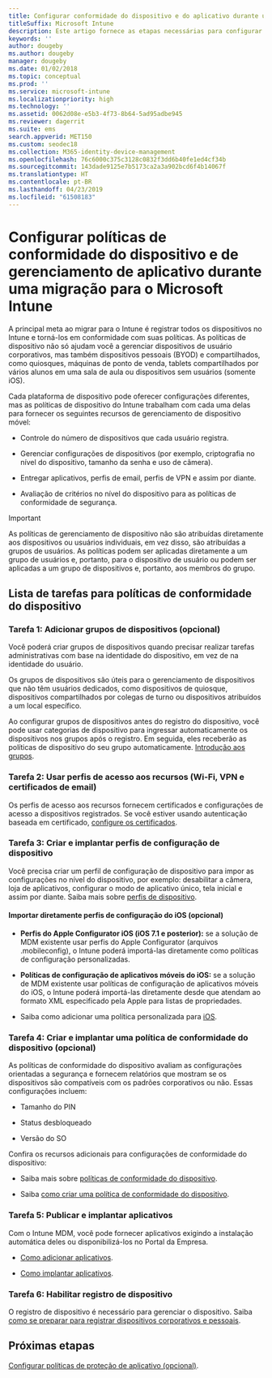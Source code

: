 ```yaml
---
title: Configurar conformidade do dispositivo e do aplicativo durante uma migração do Intune
titleSuffix: Microsoft Intune
description: Este artigo fornece as etapas necessárias para configurar políticas de conformidade do dispositivo e de gerenciamento de aplicativo durante uma migração do Microsoft Intune.
keywords: ''
author: dougeby
ms.author: dougeby
manager: dougeby
ms.date: 01/02/2018
ms.topic: conceptual
ms.prod: ''
ms.service: microsoft-intune
ms.localizationpriority: high
ms.technology: ''
ms.assetid: 0062d08e-e5b3-4f73-8b64-5ad95adbe945
ms.reviewer: dagerrit
ms.suite: ems
search.appverid: MET150
ms.custom: seodec18
ms.collection: M365-identity-device-management
ms.openlocfilehash: 76c6000c375c3128c0832f3dd6b40fe1ed4cf34b
ms.sourcegitcommit: 143dade9125e7b5173ca2a3a902bcd6f4b14067f
ms.translationtype: HT
ms.contentlocale: pt-BR
ms.lasthandoff: 04/23/2019
ms.locfileid: "61508183"
---
```

# <a name="configure-device-compliance-and-app-management-policies-when-migrating-to-microsoft-intune"></a>Configurar políticas de conformidade do dispositivo e de gerenciamento de aplicativo durante uma migração para o Microsoft Intune

A principal meta ao migrar para o Intune é registrar todos os dispositivos no Intune e torná-los em conformidade com suas políticas. As políticas de dispositivo não só ajudam você a gerenciar dispositivos de usuário corporativos, mas também dispositivos pessoais (BYOD) e compartilhados, como quiosques, máquinas de ponto de venda, tablets compartilhados por vários alunos em uma sala de aula ou dispositivos sem usuários (somente iOS).

Cada plataforma de dispositivo pode oferecer configurações diferentes, mas as políticas de dispositivo do Intune trabalham com cada uma delas para fornecer os seguintes recursos de gerenciamento de dispositivo móvel:

-   Controle do número de dispositivos que cada usuário registra.

-   Gerenciar configurações de dispositivos (por exemplo, criptografia no nível do dispositivo, tamanho da senha e uso de câmera).

-   Entregar aplicativos, perfis de email, perfis de VPN e assim por diante.

-   Avaliação de critérios no nível do dispositivo para as políticas de conformidade de segurança.

> [!IMPORTANT]
> As políticas de gerenciamento de dispositivo não são atribuídas diretamente aos dispositivos ou usuários individuais, em vez disso, são atribuídas a grupos de usuários. As políticas podem ser aplicadas diretamente a um grupo de usuários e, portanto, para o dispositivo de usuário ou podem ser aplicadas a um grupo de dispositivos e, portanto, aos membros do grupo.

## <a name="task-list-for-device-compliance-policies"></a>Lista de tarefas para políticas de conformidade do dispositivo

### <a name="task-1-add-device-groups-optional"></a>Tarefa 1: Adicionar grupos de dispositivos (opcional)

Você poderá criar grupos de dispositivos quando precisar realizar tarefas administrativas com base na identidade do dispositivo, em vez de na identidade do usuário.

Os grupos de dispositivos são úteis para o gerenciamento de dispositivos que não têm usuários dedicados, como dispositivos de quiosque, dispositivos compartilhados por colegas de turno ou dispositivos atribuídos a um local específico.

Ao configurar grupos de dispositivos antes do registro do dispositivo, você pode usar categorias de dispositivo para ingressar automaticamente os dispositivos nos grupos após o registro. Em seguida, eles receberão as políticas de dispositivo do seu grupo automaticamente. [Introdução aos grupos](groups-get-started.md).

### <a name="task-2-use-resource-access-profiles-wi-fi-vpn-and-email-certificates"></a>Tarefa 2: Usar perfis de acesso aos recursos (Wi-Fi, VPN e certificados de email)

Os perfis de acesso aos recursos fornecem certificados e configurações de acesso a dispositivos registrados. Se você estiver usando autenticação baseada em certificado, [configure os certificados](certificates-configure.md).

### <a name="task-3-create-and-deploy-device-configuration-profiles"></a>Tarefa 3: Criar e implantar perfis de configuração de dispositivo

Você precisa criar um perfil de configuração de dispositivo para impor as configurações no nível do dispositivo, por exemplo: desabilitar a câmera, loja de aplicativos, configurar o modo de aplicativo único, tela inicial e assim por diante. Saiba mais sobre [perfis de dispositivo](device-profiles.md).

####  <a name="directly-import-ios-configuration-profiles-optional"></a>Importar diretamente perfis de configuração do iOS (opcional)

-   **Perfis do Apple Configurator iOS (iOS 7.1 e posterior):** se a solução de MDM existente usar perfis do Apple Configurator (arquivos .mobileconfig), o Intune poderá importá-las diretamente como políticas de configuração personalizadas.

-   **Políticas de configuração de aplicativos móveis do iOS:** se a solução de MDM existente usar políticas de configuração de aplicativos móveis do iOS, o Intune poderá importá-las diretamente desde que atendam ao formato XML especificado pela Apple para listas de propriedades.

- Saiba como adicionar uma política personalizada para [iOS](custom-settings-ios.md).

### <a name="task-4-create-and-deploy-device-compliance-policies-optional"></a>Tarefa 4: Criar e implantar uma política de conformidade do dispositivo (opcional)

As políticas de conformidade do dispositivo avaliam as configurações orientadas a segurança e fornecem relatórios que mostram se os dispositivos são compatíveis com os padrões corporativos ou não. Essas configurações incluem:

-   Tamanho do PIN

-   Status desbloqueado

-   Versão do SO

Confira os recursos adicionais para configurações de conformidade do dispositivo:

-   Saiba mais sobre [políticas de conformidade do dispositivo](device-compliance.md).

-   Saiba [como criar uma política de conformidade do dispositivo](device-compliance-get-started.md).

### <a name="task-5-publish-and-deploy-apps"></a>Tarefa 5: Publicar e implantar aplicativos

Com o Intune MDM, você pode fornecer aplicativos exigindo a instalação automática deles ou disponibilizá-los no Portal da Empresa.

-   [Como adicionar aplicativos](apps-add.md).

-   [Como implantar aplicativos](apps-deploy.md).

### <a name="task-6-enable-device-enrollment"></a>Tarefa 6: Habilitar registro de dispositivo

O registro de dispositivo é necessário para gerenciar o dispositivo. Saiba [como se preparar para registrar dispositivos corporativos e pessoais](device-enrollment.md).

## <a name="next-steps"></a>Próximas etapas

[Configurar políticas de proteção de aplicativo (opcional)](migration-guide-app-protection-policies.md).
